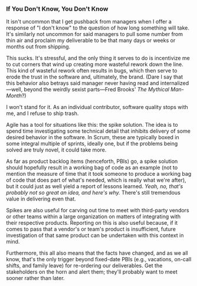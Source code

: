 ### If You Don't Know, You Don't Know

It isn't uncommon that I get pushback from managers when I offer a response of
"I don't know" to the question of how long something will take. It's similarly
not uncommon for said managers to pull some number from thin air and proclaim my
deliverable to be that many days or weeks or months out from shipping.

This sucks. It's stressful, and the only thing it serves to do is incentivize me
to cut corners that wind up creating more wasteful rework down the line. This
kind of wasteful rework often results in bugs, which then serve to erode the
trust in the software and, ultimately, the brand. (Dare I say that this behavior
also betrays said manager never having read and internalized&mdash;well, beyond
the weirdly sexist parts&mdash;Fred Brooks' _The&nbsp;Mythical&nbsp;Man-Month_?)

I won't stand for it. As an individual contributor, software quality stops with
me, and I refuse to ship trash.

Agile has a tool for situations like this: the spike solution. The idea is to
spend time investigating some technical detail that inhibits delivery of some
desired behavior in the software. In Scrum, these are typically boxed in some
integral multiple of sprints, ideally one, but if the problems being solved are
truly novel, it could take more.

As far as product backlog items (henceforth, PBIs) go, a spike solution should
hopefully result in a working bag of code as an example (not to mention the
measure of time that it took someone to produce a working bag of code that does
part of what's needed, which is really what we're after), but it could just as
well yield a report of lessons learned. _Yeah, no, that's probably not so great
an idea, and here's why._ There's still tremendous value in delivering even
that.

Spikes are also useful for carving out time to meet with third-party vendors or
other teams within a large organization on matters of integrating with their
respective products. Reporting on this is also useful because, if it comes to
pass that a vendor's or team's product is insufficient, future investigation of
that same product can be undertaken with this context in mind.

Furthermore, this all also means that the facts have changed, and as we all
know, that's the only trigger beyond fixed-date PBIs (e.g., vacations, on-call
shifts, and family leave) for re-ordering our deliverables. Get the stakeholders
on the horn and alert them; they'll probably want to meet sooner rather than
later.
